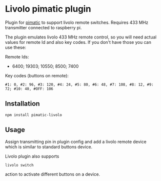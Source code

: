 # Livolo pimatic plugin

Plugin for [pimatic](https://pimatic.org/) to support livolo remote switches. Requires 433 MHz transmitter connected to raspberry pi.

The plugin emulates livolo 433 MHz remote control, so you will need actual values for remote Id and also key codes. If you don't have those you can use these:

Remote Ids:
* 6400; 19303; 10550; 8500; 7400

Key codes (buttons on remote):
```
#1: 0, #2: 96, #3: 120, #4: 24, #5: 80, #6: 48, #7: 108, #8: 12, #9: 72; #10: 40, #OFF: 106
```

## Installation
```
npm install pimatic-livolo
```

## Usage

Assign transmitting pin in plugin config and add a livolo remote device which is similar to standard buttons device.

Livolo plugin also supports
```
livolo switch
```
action to activate different buttons on a device.